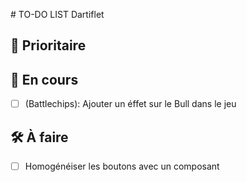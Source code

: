 # TO-DO LIST Dartiflet

## 🚀 Prioritaire

## 🔧 En cours
- [ ] (Battlechips): Ajouter un éffet sur le Bull dans le jeu

## 🛠️ À faire
- [ ] Homogénéiser les boutons avec un composant